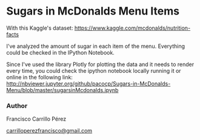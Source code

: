 # Sugars in McDonalds Menu Items

With this Kaggle's dataset: https://www.kaggle.com/mcdonalds/nutrition-facts

I've analyzed the amount of sugar in each item of the menu. Everything could be checked in the IPython Notebook.

Since I've used the library Plotly for plotting the data and it needs to render every time, you could check the ipython notebook locally running it or online in the following link: http://nbviewer.jupyter.org/github/pacocp/Sugars-in-McDonalds-Menu/blob/master/sugarsinMcdonalds.ipynb

### Author

Francisco Carrillo Pérez

carrilloperezfrancisco@gmail.com
